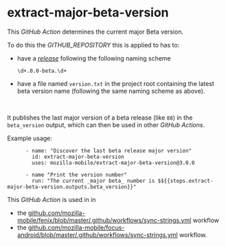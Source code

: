 # extract-major-beta-version

This _GitHub Action_ determines the current major Beta version.


To do this the *GITHUB_REPOSITORY* this is applied to has to:

- have a [_release_](https://docs.github.com/en/repositories/releasing-projects-on-github/about-releases) following the following naming scheme

  ```
  \d+.0.0-beta.\d+
  ```
- have a file named `version.txt` in the project root containing the latest beta version name (following the same naming scheme as above).

<br>

It publishes the last major version of a beta release (like `88`) in the `beta_version` output, which can then be used in other _GitHub Actions_.

Example usage:

```
      - name: "Discover the last beta release major version"
        id: extract-major-beta-version
        uses: mozilla-mobile/extract-major-beta-version@3.0.0

      - name "Print the version number"
        run: "The current _major beta_ number is $${{steps.extract-major-beta-version.outputs.beta_version}}"
```

This _GitHub Action_ is used in in

- the [github.com/mozilla-mobile/fenix/blob/master/.github/workflows/sync-strings.yml](https://github.com/mozilla-mobile/fenix/blob/master/.github/workflows/sync-strings.yml) workflow
- the [github.com/mozilla-mobile/focus-android/blob/master/.github/workflows/sync-strings.yml](https://github.com/mozilla-mobile/focus-android/blob/master/.github/workflows/sync-strings.yml) workflow.
